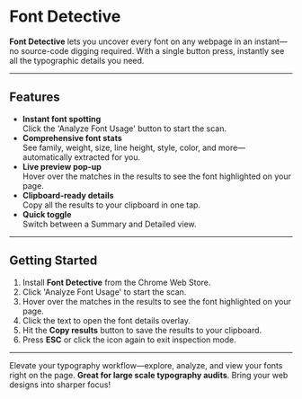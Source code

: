 # Font Detective


**Font Detective** lets you uncover every font on any webpage in an instant—no source-code digging required. With a single button press, instantly see all the typographic details you need.

---

## Features

- **Instant font spotting**  
  Click the 'Analyze Font Usage' button to start the scan.  
- **Comprehensive font stats**  
  See family, weight, size, line height, style, color, and more—automatically extracted for you.  
- **Live preview pop-up**  
  Hover over the matches in the results to see the font highlighted on your page.   
- **Clipboard-ready details**  
  Copy all the results to your clipboard in one tap.  
- **Quick toggle**  
  Switch between a Summary and Detailed view. 

---

## Getting Started

1. Install **Font Detective** from the Chrome Web Store.  
2. Click 'Analyze Font Usage' to start the scan.  
3. Hover over the matches in the results to see the font highlighted on your page.  
4. Click the text to open the font details overlay.  
5. Hit the **Copy results**  button to save the results to your clipboard.  
6. Press **ESC** or click the icon again to exit inspection mode.

---

Elevate your typography workflow—explore, analyze, and view your fonts right on the page. **Great for large scale typography audits**. Bring your web designs into sharper focus!
